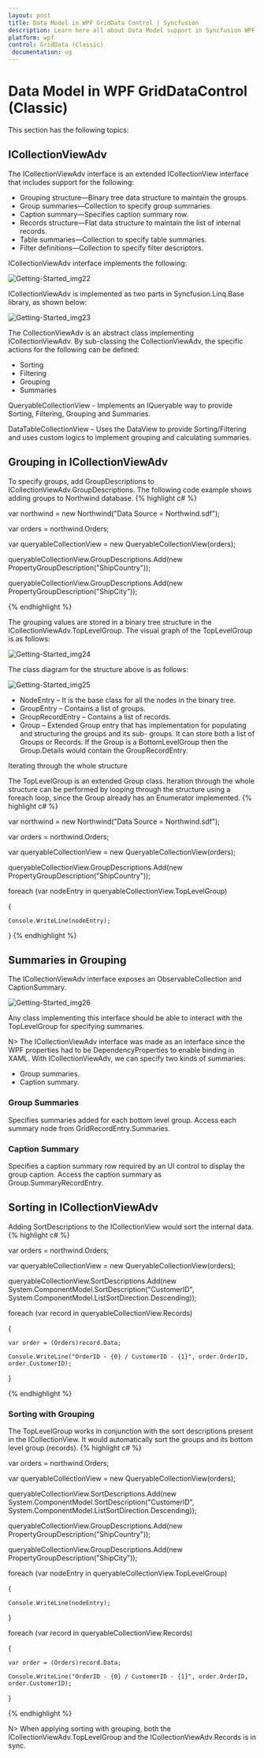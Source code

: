 ```yaml
---
layout: post
title: Data Model in WPF GridData Control | Syncfusion
description: Learn here all about Data Model support in Syncfusion WPF GridDataControl (Classic) control and more.
platform: wpf
control: GridData (Classic)
 documentation: ug
---
```


# Data Model in WPF GridDataControl (Classic)


This section has the following topics:

## ICollectionViewAdv

The ICollectionViewAdv interface is an extended ICollectionView interface that includes support for the following:

* Grouping structure—Binary tree data structure to maintain the groups.
* Group summaries—Collection to specify group summaries.
* Caption summary—Specifies caption summary row.
* Records structure—Flat data structure to maintain the list of internal records.
* Table summaries—Collection to specify table summaries.
* Filter definitions—Collection to specify filter descriptors.

ICollectionViewAdv interface implements the following:

![Getting-Started_img22](Getting-Started_images/Getting-Started_img22.jpeg)



ICollectionViewAdv is implemented as two parts in Syncfusion.Linq.Base library, as shown below:

![Getting-Started_img23](Getting-Started_images/Getting-Started_img23.jpeg)



The CollectionViewAdv is an abstract class implementing ICollectionViewAdv. By sub-classing the CollectionViewAdv, the specific actions for the following can be defined:

* Sorting
* Filtering
* Grouping
* Summaries



QueryableCollectionView - Implements an IQueryable way to provide Sorting, Filtering, Grouping and Summaries.

DataTableCollectionView – Uses the DataView to provide Sorting/Filtering and uses custom logics to implement grouping and calculating summaries.

## Grouping in ICollectionViewAdv

To specify groups, add GroupDescriptions to ICollectionViewAdv.GroupDescriptions. The following code example shows adding groups to Northwind database.
{% highlight c# %}

var northwind = new Northwind("Data Source = Northwind.sdf");

var orders = northwind.Orders;

var queryableCollectionView = new QueryableCollectionView(orders);

queryableCollectionView.GroupDescriptions.Add(new PropertyGroupDescription("ShipCountry"));

queryableCollectionView.GroupDescriptions.Add(new PropertyGroupDescription("ShipCity"));

{% endhighlight  %}

The grouping values are stored in a binary tree structure in the ICollectionViewAdv.TopLevelGroup. The visual graph of the TopLevelGroup is as follows:

![Getting-Started_img24](Getting-Started_images/Getting-Started_img24.jpeg)





The class diagram for the structure above is as follows:

![Getting-Started_img25](Getting-Started_images/Getting-Started_img25.jpeg)



* NodeEntry – It is the base class for all the nodes in the binary tree.
* GroupEntry – Contains a list of groups. 
* GroupRecordEntry – Contains a list of records.
* Group – Extended Group entry that has implementation for populating and structuring the groups and its sub- groups. It can store both a list of Groups or Records. If the Group is a BottomLevelGroup then the Group.Details would contain the GroupRecordEntry.

Iterating through the whole structure

The TopLevelGroup is an extended Group class. Iteration through the whole structure can be performed by looping through the structure using a foreach loop, since the Group already has an Enumerator implemented.
{% highlight c# %}

var northwind = new Northwind("Data Source = Northwind.sdf");

var orders = northwind.Orders;

var queryableCollectionView = new QueryableCollectionView(orders);

queryableCollectionView.GroupDescriptions.Add(new PropertyGroupDescription("ShipCountry"));

foreach (var nodeEntry in queryableCollectionView.TopLevelGroup)

{

    Console.WriteLine(nodeEntry);

}
{% endhighlight %}

## Summaries in Grouping

The ICollectionViewAdv interface exposes an ObservableCollection<ISummaryRow> and CaptionSummary.

![Getting-Started_img26](Getting-Started_images/Getting-Started_img26.jpeg)



Any class implementing this interface should be able to interact with the TopLevelGroup for specifying summaries. 

N> The ICollectionViewAdv interface was made as an interface since the WPF properties had to be DependencyProperties to enable binding in XAML. With ICollectionViewAdv, we can specify two kinds of summaries:



* Group summaries.
* Caption summary.



### Group Summaries

Specifies summaries added for each bottom level group. Access each summary node from GridRecordEntry.Summaries.

### Caption Summary

Specifies a caption summary row required by an UI control to display the group caption. Access the caption summary as Group.SummaryRecordEntry.

## Sorting in ICollectionViewAdv

Adding SortDescriptions to the ICollectionView would sort the internal data.
{% highlight c# %}

var orders = northwind.Orders;

var queryableCollectionView = new QueryableCollectionView(orders);

queryableCollectionView.SortDescriptions.Add(new System.ComponentModel.SortDescription("CustomerID", System.ComponentModel.ListSortDirection.Descending));

foreach (var record in queryableCollectionView.Records)

{

    var order = (Orders)record.Data;

    Console.WriteLine("OrderID - {0} / CustomerID - {1}", order.OrderID, order.CustomerID);

}

{% endhighlight  %}

### Sorting with Grouping

The TopLevelGroup works in conjunction with the sort descriptions present in the ICollectionView. It would automatically sort the groups and its bottom level group (records).
{% highlight c# %}

var orders = northwind.Orders;

var queryableCollectionView = new QueryableCollectionView(orders);

queryableCollectionView.SortDescriptions.Add(new System.ComponentModel.SortDescription("CustomerID", System.ComponentModel.ListSortDirection.Descending));

queryableCollectionView.GroupDescriptions.Add(new PropertyGroupDescription("ShipCountry"));

queryableCollectionView.GroupDescriptions.Add(new PropertyGroupDescription("ShipCity"));



foreach (var nodeEntry in queryableCollectionView.TopLevelGroup)

{

    Console.WriteLine(nodeEntry);

}

foreach (var record in queryableCollectionView.Records)

{

    var order = (Orders)record.Data;

    Console.WriteLine("OrderID - {0} / CustomerID - {1}", order.OrderID, order.CustomerID);

}

{% endhighlight  %}

N> When applying sorting with grouping, both the ICollectionViewAdv.TopLevelGroup and the ICollectionViewAdv.Records is in sync.



